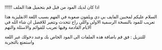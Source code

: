 !!!!!! اذا كان لديك المود من قبل قم بتحميل هذا الملف

السلام عليكم
لمحبين الفايف بي دي ويلقون صعوبة في الفهم بسبب اللغة الانقليزية 
هذا تعريب للمود بالنسخة الرسمية الاولى واللي راح تتحدث وتتغير للافضل ان شاء الله في ألايام القادمة
وفيها تعريب للقوائم والاسئلة والتهم

للتنزيل :
فق قم باضافة هذه الملفات الى المود الخاص بك وعند دخولك غير اللغة واستمتع بالتجربة
